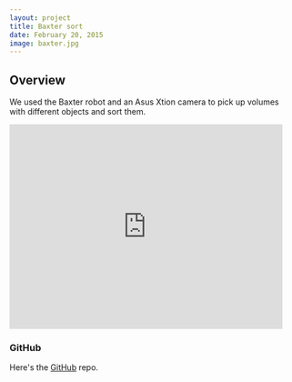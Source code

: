 ```yaml
---
layout: project
title: Baxter sort
date: February 20, 2015
image: baxter.jpg
---
```


## Overview
We used the Baxter robot and an Asus Xtion camera to pick up volumes with different objects and sort them.

<iframe width="480" height="360" src="https://vimeo.com/114438212" frameborder="0"> </iframe>

### GitHub
Here's the [GitHub](https://github.com/robotjackie/baxter_sort) repo.

